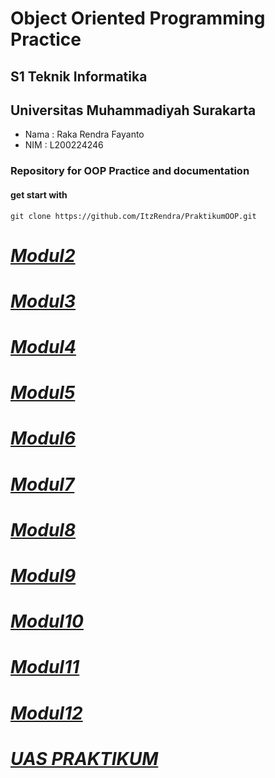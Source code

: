 # Object Oriented Programming Practice

## S1 Teknik Informatika
## Universitas Muhammadiyah Surakarta
- Nama : Raka Rendra Fayanto
- NIM : L200224246

### Repository for OOP Practice and documentation

#### get start with
```
git clone https://github.com/ItzRendra/PraktikumOOP.git
```

# *[Modul2](https://github.com/ItzRendra/PraktikumOOP/tree/main/src/Modul2)*
# *[Modul3](https://github.com/ItzRendra/PraktikumOOP/tree/main/src/Modul3)*
# *[Modul4](https://github.com/ItzRendra/PraktikumOOP/tree/main/src/Modul4)*
# *[Modul5](https://github.com/ItzRendra/PraktikumOOP/tree/main/src/Modul5)*
# *[Modul6](https://github.com/ItzRendra/PraktikumOOP/tree/main/src/Modul6)*
# *[Modul7](https://github.com/ItzRendra/PraktikumOOP/tree/main/src/Modul7)*
# *[Modul8](https://github.com/ItzRendra/PraktikumOOP/tree/main/src/Modul8)*
# *[Modul9](https://github.com/ItzRendra/PraktikumOOP/tree/main/src/Modul9)*
# *[Modul10](https://github.com/ItzRendra/PraktikumOOP/tree/main/src/Modul10)*
# *[Modul11](https://github.com/ItzRendra/PraktikumOOP/tree/main/src/Modul11)*
# *[Modul12](https://github.com/ItzRendra/PraktikumOOP/tree/main/src/Modul12)*
# *[UAS PRAKTIKUM](https://github.com/ItzRendra/PraktikumOOP/tree/main/src/Uas)*

